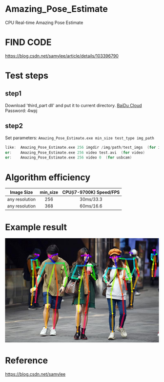 # Amazing_Pose_Estimate
CPU Real-time Amazing Pose Estimate
# FIND CODE  
https://blog.csdn.net/samylee/article/details/103396790  
# Test steps
## step1
Download 'third_part dll' and put it to current directory. [BaiDu Cloud](https://pan.baidu.com/s/1X9-pDypbj-TJMFxiSqow9A) Password: 4wpj
## step2
Set parameters:
`Amazing_Pose_Estimate.exe min_size test_type img_path`
```cpp
like:  Amazing_Pose_Estimate.exe 256 imgdir /img/path/test_imgs  (for imgdir)
or:    Amazing_Pose_Estimate.exe 256 video test.avi  (for video)
or:    Amazing_Pose_Estimate.exe 256 video 0  (for usbcam)
```
# Algorithm efficiency
| Image Size | min_size | CPU(i7-9700K) Speed/FPS |
|:------:|:------:|:------:|
| any resolution  | 256 | 30ms/33.3 |
| any resolution  | 368 | 60ms/16.6 |
# Example result
![image](https://github.com/samylee/Amazing_Pose_Estimate/blob/main/results/0.jpg)
# Reference
https://blog.csdn.net/samylee
